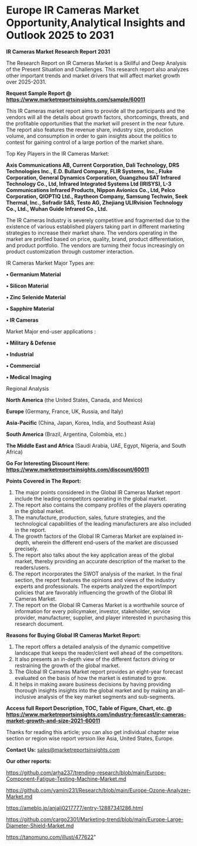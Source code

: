  # Europe IR Cameras Market Opportunity,Analytical Insights and Outlook 2025 to 2031

<strong>IR Cameras Market Research Report 2031</strong>

The Research Report on IR Cameras Market is a Skillful and Deep Analysis of the Present Situation and Challenges. This research report also analyzes other important trends and market drivers that will affect market growth over 2025-2031.

<strong>Request Sample Report @ <a href=https://www.marketreportsinsights.com/sample/60011>https://www.marketreportsinsights.com/sample/60011</a></strong>

This IR Cameras market report aims to provide all the participants and the vendors will all the details about growth factors, shortcomings, threats, and the profitable opportunities that the market will present in the near future. The report also features the revenue share, industry size, production volume, and consumption in order to gain insights about the politics to contest for gaining control of a large portion of the market share.

Top Key Players in the IR Cameras Market:

<strong>Axis Communications AB, Current Corporation, Dali Technology, DRS Technologies Inc., E.D. Bullard Company, FLIR Systems, Inc., Fluke Corporation, General Dynamics Corporation, Guangzhou SAT Infrared Technology Co., Ltd, Infrared Integrated Systems Ltd (IRISYS), L-3 Communications Infrared Products, Nippon Avionics Co., Ltd, Pelco Corporation, QIOPTIQ Ltd., Raytheon Company, Samsung Techwin, Seek Thermal, Inc., Sofradir SAS, Testo AG, Zhejiang ULIRvision Technology Co., Ltd., Wuhan Guide Infrared Co., Ltd.</strong>

The IR Cameras Industry is severely competitive and fragmented due to the existence of various established players taking part in different marketing strategies to increase their market share. The vendors operating in the market are profiled based on price, quality, brand, product differentiation, and product portfolio. The vendors are turning their focus increasingly on product customization through customer interaction.

IR Cameras Market Major Types are:

<strong>• Germanium Material

• Silicon Material

• Zinc Selenide Material

• Sapphire Material

• IR Cameras</strong>

Market Major end-user applications :

<strong>• Military & Defense

• Industrial

• Commercial

• Medical Imaging</strong>

Regional Analysis

</u><strong><b>North America</b></strong> (the United States, Canada, and Mexico)

<strong><b>Europe </b></strong>(Germany, France, UK, Russia, and Italy)

<strong><b>Asia-Pacific</b></strong> (China, Japan, Korea, India, and Southeast Asia)

<strong><b>South America</b></strong> (Brazil, Argentina, Colombia, etc.)

<strong><b>The Middle East and Africa</b></strong> (Saudi Arabia, UAE, Egypt, Nigeria, and South Africa)

<strong>Go For Interesting Discount Here: <a href=https://www.marketreportsinsights.com/discount/60011>https://www.marketreportsinsights.com/discount/60011</a></strong>

<strong>Points Covered in The Report:</strong>
<ol>
  <li>The major points considered in the Global IR Cameras Market report include the leading competitors operating in the global market.</li>
  <li>The report also contains the company profiles of the players operating in the global market.</li>
  <li>The manufacture, production, sales, future strategies, and the technological capabilities of the leading manufacturers are also included in the report.</li>
  <li>The growth factors of the Global IR Cameras Market are explained in-depth, wherein the different end-users of the market are discussed precisely.</li>
  <li>The report also talks about the key application areas of the global market, thereby providing an accurate description of the market to the readers/users.</li>
  <li>The report incorporates the SWOT analysis of the market. In the final section, the report features the opinions and views of the industry experts and professionals. The experts analyzed the export/import policies that are favorably influencing the growth of the Global IR Cameras Market.</li>
  <li>The report on the Global IR Cameras Market is a worthwhile source of information for every policymaker, investor, stakeholder, service provider, manufacturer, supplier, and player interested in purchasing this research document.</li>
</ol>
<strong>Reasons for Buying Global IR Cameras Market Report:</strong>

<ol>
  <li>The report offers a detailed analysis of the dynamic competitive landscape that keeps the reader/client well ahead of the competitors.</li>
  <li>It also presents an in-depth view of the different factors driving or restraining the growth of the global market.</li>
  <li>The Global IR Cameras Market report provides an eight-year forecast evaluated on the basis of how the market is estimated to grow.</li>
  <li>It helps in making aware business decisions by having providing thorough insights insights into the global market and by making an all-inclusive analysis of the key market segments and sub-segments.</li>
</ol>
<strong>Access full Report Description, TOC, Table of Figure, Chart, etc. @ <a href=https://www.marketreportsinsights.com/industry-forecast/ir-cameras-market-growth-and-size-2021-60011>https://www.marketreportsinsights.com/industry-forecast/ir-cameras-market-growth-and-size-2021-60011</a></strong>


Thanks for reading this article; you can also get individual chapter wise section or region wise report version like Asia, United States, Europe.

<strong>Contact Us:</strong>
sales@marketreportsinsights.com

<strong>Our other reports:</strong>

<a href=https://github.com/arha237/trending-research/blob/main/Europe-Component-Fatigue-Testing-Machine-Market.md>https://github.com/arha237/trending-research/blob/main/Europe-Component-Fatigue-Testing-Machine-Market.md</a>

<a href=https://github.com/yamini231/Research/blob/main/Europe-Ozone-Analyzer-Market.md>https://github.com/yamini231/Research/blob/main/Europe-Ozone-Analyzer-Market.md</a>

<a href=https://ameblo.jp/anjali0217777/entry-12887341286.html>https://ameblo.jp/anjali0217777/entry-12887341286.html</a>

<a href=https://github.com/cargo2301/Marketing-trend/blob/main/Europe-Large-Diameter-Shield-Market.md>https://github.com/cargo2301/Marketing-trend/blob/main/Europe-Large-Diameter-Shield-Market.md</a>

<a href=https://tanomuno.com/illust/477622>https://tanomuno.com/illust/477622</a>"
